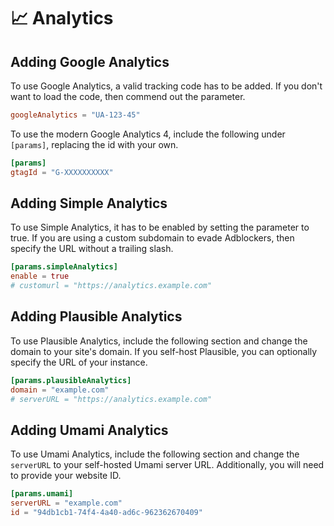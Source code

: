 # 📈 Analytics
## Adding Google Analytics

To use Google Analytics, a valid tracking code has to be added. If you don't want to load the code, then commend out the parameter.

```toml
googleAnalytics = "UA-123-45"
```

To use the modern Google Analytics 4, include the following under `[params]`, replacing the id with your own.

```toml
[params]
gtagId = "G-XXXXXXXXXX"
```

## Adding Simple Analytics

To use Simple Analytics, it has to be enabled by setting the parameter to true. If you are using a custom subdomain to evade Adblockers, then specify the URL without a trailing slash.

```toml
[params.simpleAnalytics]
enable = true
# customurl = "https://analytics.example.com"
```
## Adding Plausible Analytics

To use Plausible Analytics, include the following section and change the domain to your site's domain. If you self-host Plausible, you can optionally specify the URL of your instance.

```toml
[params.plausibleAnalytics]
domain = "example.com"
# serverURL = "https://analytics.example.com"
```
## Adding Umami Analytics

To use Umami Analytics, include the following section and change the `serverURL` to your self-hosted Umami server URL. Additionally, you will need to provide your website ID.

```toml
[params.umami]
serverURL = "example.com"
id = "94db1cb1-74f4-4a40-ad6c-962362670409"
```